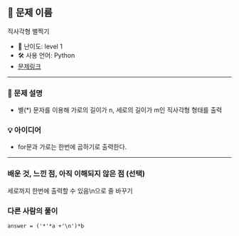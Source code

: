 ## 📘 문제 이름

직사각형 별찍기

- 🧩 난이도: level 1
- 🛠 사용 언어: Python
- [문제링크](https://school.programmers.co.kr/learn/courses/30/lessons/12969#)

---

### 🧠 문제 설명

- 별(\*) 문자를 이용해 가로의 길이가 n, 세로의 길이가 m인 직사각형 형태를 출력

### 💡 아이디어

- for문과 가로는 한번에 곱하기로 출력한다.

---

### 배운 것, 느낀 점, 아직 이해되지 않은 점 (선택)

세로까지 한번에 출력할 수 있음\n으로 줄 바꾸기

### 다른 사람의 풀이

`answer = ('*'*a +'\n')*b`
